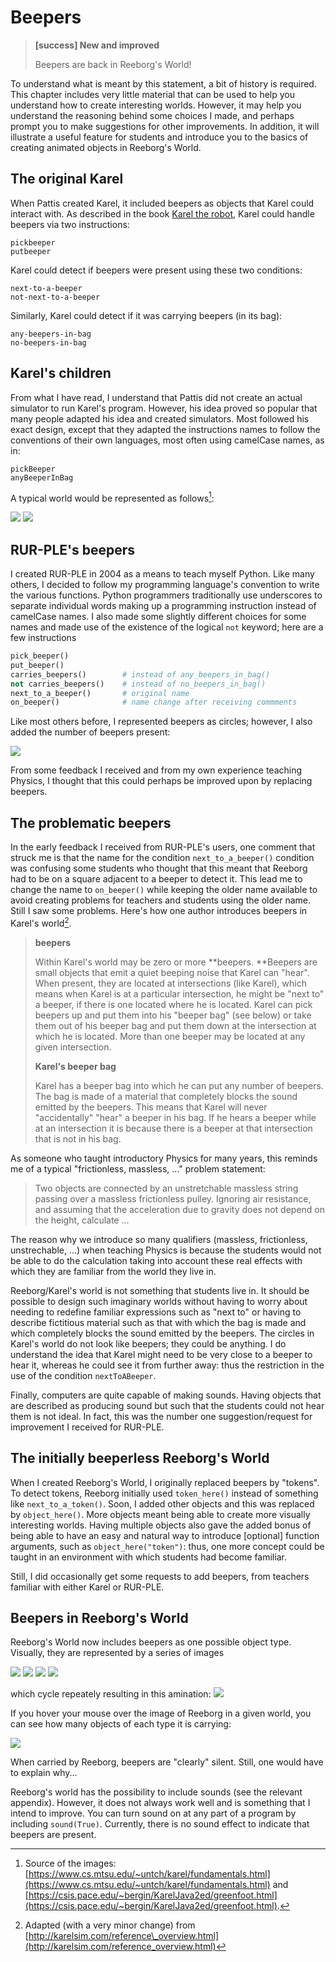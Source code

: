 # Beepers

> **\[success\] New and improved**
>
> Beepers are back in Reeborg's World!

To understand what is meant by this statement, a bit of history is required. This chapter includes very little material that can be used to help you understand how to create interesting worlds. However, it may help you understand the reasoning behind some choices I made, and perhaps prompt you to make suggestions for other improvements.  In addition, it will illustrate a useful feature for students and introduce you to the basics of creating animated objects in Reeborg's World.

## The original Karel

When Pattis created Karel, it included beepers as objects that Karel could interact with.  As described in the book [Karel the robot](https://www.amazon.ca/Karel-Robot-Gentle-Introduction-Programming/dp/0471089281/ref=sr_1_12?s=books&ie=UTF8&qid=1500888110&sr=1-12), Karel could handle beepers via two instructions:

```
pickbeeper
putbeeper
```

Karel could detect if beepers were present using these two conditions:

```
next-to-a-beeper
not-next-to-a-beeper
```

Similarly, Karel could detect if it was carrying beepers \(in its bag\):

```
any-beepers-in-bag
no-beepers-in-bag
```

## Karel's children

From what I have read, I understand that Pattis did not create an actual simulator to run Karel's program. However, his idea proved so popular that many people adapted his idea and created simulators.  Most followed his exact design, except that they adapted the instructions names to follow the conventions of their own languages, most often using camelCase names, as in:

```
pickBeeper
anyBeeperInBag
```

A typical world would be represented as follows[^1]:

![](/assets/staircase.gif)                     ![](/assets/GreenfootKarel.png)

## RUR-PLE's beepers

I created RUR-PLE in 2004 as a means to teach myself Python. Like many others, I decided to follow my programming language's convention to write the various functions.  Python programmers traditionally use underscores to separate individual words making up a programming instruction instead of camelCase names. I also made some slightly different choices for some names and made use of the existence of the logical `not` keyword; here are a few instructions

```py
pick_beeper()
put_beeper()
carries_beepers()        # instead of any_beepers_in_bag()
not carries_beepers()    # instead of no_beepers_in_bag()
next_to_a_beeper()       # original name
on_beeper()              # name change after receiving commments
```

Like most others before, I represented beepers as circles; however, I also added the number of beepers present:

![](/assets/harvest-rurple.png)

From some feedback I received and from my own experience teaching Physics, I thought that this could perhaps be improved upon by replacing beepers.

## The problematic beepers

In the early feedback I received from RUR-PLE's users, one comment that struck me is that the name for the condition `next_to_a_beeper()` condition was confusing some students who thought that this meant that Reeborg had to be on a square adjacent to a beeper to detect it.  This lead me to change the name to `on_beeper()` while keeping the older name available to avoid creating problems for teachers and students using the older name. Still I saw some problems.  Here's how one author introduces beepers in Karel's world[^2].

> **beepers**
>
> Within Karel's world may be zero or more **beepers. **Beepers are small objects that emit a quiet beeping noise that Karel can "hear". When present, they are located at intersections \(like Karel\), which means when Karel is at a particular intersection, he might be "next to" a beeper, if there is one located where he is located. Karel can pick beepers up and put them into his "beeper bag" \(see below\) or take them out of his beeper bag and put them down at the intersection at which he is located. More than one beeper may be located at any given intersection.
>
> **Karel's beeper bag**
>
> Karel has a beeper bag into which he can put any number of beepers. The bag is made of a material that completely blocks the sound emitted by the beepers. This means that Karel will never "accidentally" "hear" a beeper in his bag. If he hears a beeper while at an intersection it is because there is a beeper at that intersection that is not in his bag.

As someone who taught introductory Physics for many years, this reminds me of a typical "frictionless, massless, ..." problem statement:

> Two objects are connected by an unstretchable massless string passing over a massless frictionless pulley. Ignoring air resistance, and assuming that the acceleration due to gravity does not depend on the height, calculate ...

The reason why we introduce so many qualifiers \(massless, frictionless, unstrechable, ...\) when teaching Physics is because the students would not be able to do the calculation taking into account these real effects with which they are familiar from the world they live in.

Reeborg/Karel's world is not something that students live in. It should be possible to design such imaginary worlds without having to worry about needing to redefine familiar expressions such as "next to" or having to describe fictitious material such as that with which the bag is made and which completely blocks the sound emitted by the beepers.  The circles in Karel's world do not look like beepers; they could be anything. I do understand the idea that Karel might need to be very close to a beeper to hear it, whereas he could see it from further away: thus the restriction in the use of the condition `nextToABeeper`.

Finally, computers are quite capable of making sounds. Having objects that are described as producing sound but such that the students could not hear them is not ideal. In fact, this was the number one suggestion/request for improvement I received for RUR-PLE.

## The initially beeperless Reeborg's World

When I created Reeborg's World, I originally replaced beepers by "tokens". To detect tokens, Reeborg initially used `token_here()` instead of something like `next_to_a_token()`. Soon, I added other objects and this was replaced by `object_here()`. More objects meant being able to create more visually interesting worlds. Having multiple objects also gave the added bonus of being able to have an easy and natural way to introduce \[optional\] function arguments, such as `object_here("token")`: thus, one more concept could be taught in an environment with which students had become familiar.

Still, I did occasionally get some requests to add beepers, from teachers familiar with either Karel or RUR-PLE.

## Beepers in Reeborg's World

Reeborg's World now includes beepers as one possible object type. Visually, they are represented by a series of images

![](/assets/beeper0.png) ![](/assets/beeper1.png) ![](/assets/beeper2.png) ![](/assets/beeper3.png)

which cycle repeately resulting in this amination: ![](/assets/beeper.gif)

If you hover your mouse over the image of Reeborg in a given world, you can see how many objects of each type it is carrying:

![](/assets/reeborg_carries.png)

When carried by Reeborg, beepers are "clearly" silent. Still, one would have to explain why...

Reeborg's world has the possibility to include sounds \(see the relevant appendix\).  However, it does not always work well and is something that I intend to improve.  You can turn sound on at any part of a program by including `sound(True)`. Currently, there is no sound effect to indicate that beepers are present.

[^1]: Source of the images: [https://www.cs.mtsu.edu/~untch/karel/fundamentals.html](https://www.cs.mtsu.edu/~untch/karel/fundamentals.html) and [https://csis.pace.edu/~bergin/KarelJava2ed/greenfoot.html](https://csis.pace.edu/~bergin/KarelJava2ed/greenfoot.html).

[^2]: Adapted \(with a very minor change\) from [http://karelsim.com/reference\_overview.html](http://karelsim.com/reference_overview.html)

